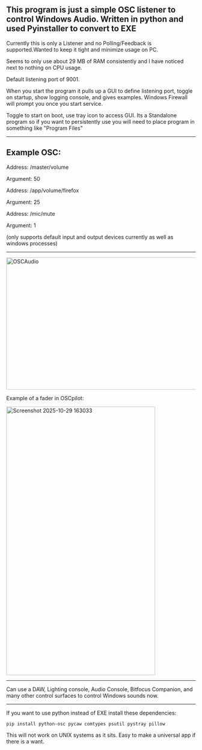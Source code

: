 This program is just a simple OSC listener to control Windows Audio. Written in python and used Pyinstaller to convert to EXE
-----------------------------------------------------------------------------------------------------------------------------------------------------------------------------------------------
Currently this is only a Listener and no Polling/Feedback is supported.Wanted to keep it tight and minimize usage on PC.

Seems to only use about 29 MB of RAM consistently and I have noticed next to nothing on CPU usage. 

Default listening port of 9001. 

When you start the program it pulls up a GUI to define listening port, toggle on startup, show logging console, and gives examples. Windows Firewall will prompt you once you start service.

Toggle to start on boot, use tray icon to access GUI. Its a Standalone program so if you want to persistently use you will need to place program in something like "Program Files"

---------------------------------------------------------------------------------------------------------------------------------------------

Example OSC:
------------

Address: /master/volume 

Argument: 50


Address: /app/volume/firefox

Argument: 25


Address: /mic/mute

Argument: 1

(only supports default input and output devices currently as well as windows processes)

---------------------------------------------------------------------------------------------------------------------------------------------

<img width="523" height="352" alt="OSCAudio" src="https://github.com/user-attachments/assets/0ec9963a-6c7b-4056-85ca-daf94d4e121a" /> 

Example of a fader in OSCpilot: 

<img width="396" height="715" alt="Screenshot 2025-10-29 163033" src="https://github.com/user-attachments/assets/04d9ad28-5c74-463b-ab72-892287f0ee1b" />

-------------------------------------------------------------------------------------------------------------------------------------------

Can use a DAW, Lighting console, Audio Console, Bitfocus Companion, and many other control surfaces to control Windows sounds now.

-------------------------------------------------------------------------------------------------------------------------------------------

If you want to use python instead of EXE install these dependencies: 
    
    pip install python-osc pycaw comtypes psutil pystray pillow 



This will not work on UNIX systems as it sits. Easy to make a universal app if there is a want.
